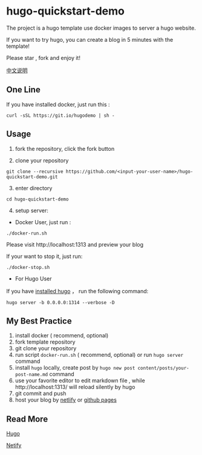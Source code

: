 hugo-quickstart-demo
====

The project is a hugo template use docker images to server a  hugo website.

If you want to try hugo,  you can create a blog in 5 minutes with the template!

Please star , fork and enjoy it!

[中文说明](https://github.com/shalk/hugo-quickstart-demo/blob/master/README_zh.md)

## One Line

If you have installed docker, just run this :

```
curl -sSL https://git.io/hugodemo | sh -
```



## Usage


1. fork the repository, click the fork button


2. clone your repository

```
git clone --recursive https://github.com/<input-your-user-name>/hugo-quickstart-demo.git
```

3. enter directory

```
cd hugo-quickstart-demo
```

4. setup server:


- Docker User, just run :

```
./docker-run.sh
```

Please visit http://localhost:1313  and preview your blog

If your want to stop it, just run:

```
./docker-stop.sh
```

- For Hugo User

If you have [installed hugo](https://gohugo.io/getting-started/installing/) ， run the following command:

```
hugo server -b 0.0.0.0:1314 --verbose -D
```



## My Best Practice

1. install docker ( recommend, optional)
2. fork template repository
3. git clone your repository
4. run script  `docker-run.sh` ( recommend, optional)  or   run `hugo server` command
5. install `hugo` locally, create post by `hugo new post content/posts/your-post-name.md` command
6. use your favorite editor to edit markdown file , while   http://localhost:1313/  will reload silently by hugo
7. git commit and push
8. host your blog by [netlify](https://www.netlify.com/) or [github pages](https://gohugo.io/hosting-and-deployment/hosting-on-github/)




## Read More

[Hugo](https://gohugo.io/)

[Netify](https://www.netlify.com/)

